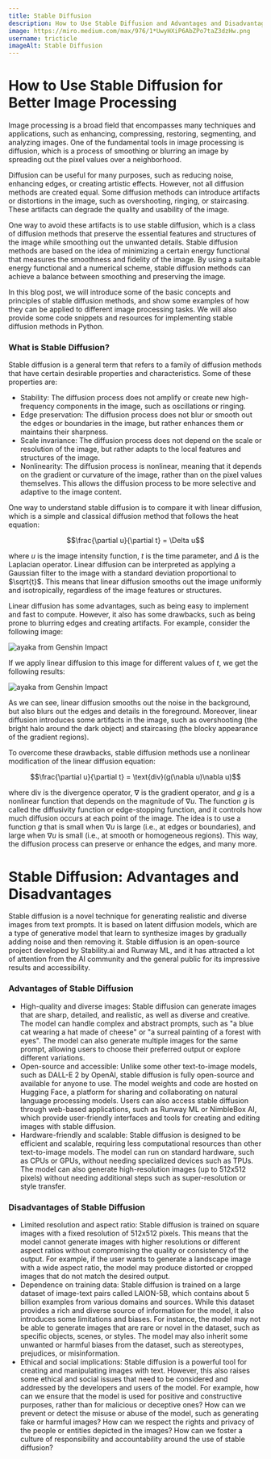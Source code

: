 ```yaml
---
title: Stable Diffusion
description: How to Use Stable Diffusion and Advantages and Disadvantages
image: https://miro.medium.com/max/976/1*UwyHXiP6AbZPo7taZ3dzHw.png
username: tricticle
imageAlt: Stable Diffusion
---
```

# How to Use Stable Diffusion for Better Image Processing

Image processing is a broad field that encompasses many techniques and applications, such as enhancing, compressing, restoring, segmenting, and analyzing images. One of the fundamental tools in image processing is diffusion, which is a process of smoothing or blurring an image by spreading out the pixel values over a neighborhood.

Diffusion can be useful for many purposes, such as reducing noise, enhancing edges, or creating artistic effects. However, not all diffusion methods are created equal. Some diffusion methods can introduce artifacts or distortions in the image, such as overshooting, ringing, or staircasing. These artifacts can degrade the quality and usability of the image.

One way to avoid these artifacts is to use stable diffusion, which is a class of diffusion methods that preserve the essential features and structures of the image while smoothing out the unwanted details. Stable diffusion methods are based on the idea of minimizing a certain energy functional that measures the smoothness and fidelity of the image. By using a suitable energy functional and a numerical scheme, stable diffusion methods can achieve a balance between smoothing and preserving the image.

In this blog post, we will introduce some of the basic concepts and principles of stable diffusion methods, and show some examples of how they can be applied to different image processing tasks. We will also provide some code snippets and resources for implementing stable diffusion methods in Python.

### What is Stable Diffusion?

Stable diffusion is a general term that refers to a family of diffusion methods that have certain desirable properties and characteristics. Some of these properties are:

* Stability: The diffusion process does not amplify or create new high-frequency components in the image, such as oscillations or ringing.
* Edge preservation: The diffusion process does not blur or smooth out the edges or boundaries in the image, but rather enhances them or maintains their sharpness.
* Scale invariance: The diffusion process does not depend on the scale or resolution of the image, but rather adapts to the local features and structures of the image.
* Nonlinearity: The diffusion process is nonlinear, meaning that it depends on the gradient or curvature of the image, rather than on the pixel values themselves. This allows the diffusion process to be more selective and adaptive to the image content.

One way to understand stable diffusion is to compare it with linear diffusion, which is a simple and classical diffusion method that follows the heat equation:

$$\frac{\partial u}{\partial t} = \Delta u$$

where $u$ is the image intensity function, $t$ is the time parameter, and $\Delta$ is the Laplacian operator. Linear diffusion can be interpreted as applying a Gaussian filter to the image with a standard deviation proportional to $\sqrt{t}$. This means that linear diffusion smooths out the image uniformly and isotropically, regardless of the image features or structures.

Linear diffusion has some advantages, such as being easy to implement and fast to compute. However, it also has some drawbacks, such as being prone to blurring edges and creating artifacts. For example, consider the following image:

![ayaka from Genshin Impact ](https://rerollcdn.com/GENSHIN/Characters/1/Ayaka.png "ayaka from Genshin Impact ")

If we apply linear diffusion to this image for different values of $t$, we get the following results:

![ayaka from Genshin Impact ](https://pbs.twimg.com/media/FtFTP1yWwAEFfln?format=jpg&name=900x900 "ayaka from Genshin Impact ")

As we can see, linear diffusion smooths out the noise in the background, but also blurs out the edges and details in the foreground. Moreover, linear diffusion introduces some artifacts in the image, such as overshooting (the bright halo around the dark object) and staircasing (the blocky appearance of the gradient regions).

To overcome these drawbacks, stable diffusion methods use a nonlinear modification of the linear diffusion equation:

$$\frac{\partial u}{\partial t} = \text{div}(g(\nabla u)\nabla u)$$

where $\text{div}$ is the divergence operator, $\nabla$ is the gradient operator, and $g$ is a nonlinear function that depends on
the magnitude of $\nabla u$. The function $g$ is called
the diffusivity function or edge-stopping function,
and it controls how much diffusion occurs at each point
of the image. The idea is to use a function $g$ that
is small when $\nabla u$ is large (i.e., at edges or boundaries),
and large when $\nabla u$ is small (i.e., at smooth or homogeneous regions). This way,
the diffusion process can preserve or enhance
the edges, and many more.

# Stable Diffusion: Advantages and Disadvantages

Stable diffusion is a novel technique for generating realistic and diverse images from text prompts. It is based on latent diffusion models, which are a type of generative model that learn to synthesize images by gradually adding noise and then removing it. Stable diffusion is an open-source project developed by Stability.ai and Runway ML, and it has attracted a lot of attention from the AI community and the general public for its impressive results and accessibility.

### Advantages of Stable Diffusion

* High-quality and diverse images: Stable diffusion can generate images that are sharp, detailed, and realistic, as well as diverse and creative. The model can handle complex and abstract prompts, such as "a blue cat wearing a hat made of cheese" or "a surreal painting of a forest with eyes". The model can also generate multiple images for the same prompt, allowing users to choose their preferred output or explore different variations.
* Open-source and accessible: Unlike some other text-to-image models, such as DALL-E 2 by OpenAI, stable diffusion is fully open-source and available for anyone to use. The model weights and code are hosted on Hugging Face, a platform for sharing and collaborating on natural language processing models. Users can also access stable diffusion through web-based applications, such as Runway ML or NimbleBox AI, which provide user-friendly interfaces and tools for creating and editing images with stable diffusion.
* Hardware-friendly and scalable: Stable diffusion is designed to be efficient and scalable, requiring less computational resources than other text-to-image models. The model can run on standard hardware, such as CPUs or GPUs, without needing specialized devices such as TPUs. The model can also generate high-resolution images (up to 512x512 pixels) without needing additional steps such as super-resolution or style transfer.

### Disadvantages of Stable Diffusion

* Limited resolution and aspect ratio: Stable diffusion is trained on square images with a fixed resolution of 512x512 pixels. This means that the model cannot generate images with higher resolutions or different aspect ratios without compromising the quality or consistency of the output. For example, if the user wants to generate a landscape image with a wide aspect ratio, the model may produce distorted or cropped images that do not match the desired output.
* Dependence on training data: Stable diffusion is trained on a large dataset of image-text pairs called LAION-5B, which contains about 5 billion examples from various domains and sources. While this dataset provides a rich and diverse source of information for the model, it also introduces some limitations and biases. For instance, the model may not be able to generate images that are rare or novel in the dataset, such as specific objects, scenes, or styles. The model may also inherit some unwanted or harmful biases from the dataset, such as stereotypes, prejudices, or misinformation.
* Ethical and social implications: Stable diffusion is a powerful tool for creating and manipulating images with text. However, this also raises some ethical and social issues that need to be considered and addressed by the developers and users of the model. For example, how can we ensure that the model is used for positive and constructive purposes, rather than for malicious or deceptive ones? How can we prevent or detect the misuse or abuse of the model, such as generating fake or harmful images? How can we respect the rights and privacy of the people or entities depicted in the images? How can we foster a culture of responsibility and accountability around the use of stable diffusion?